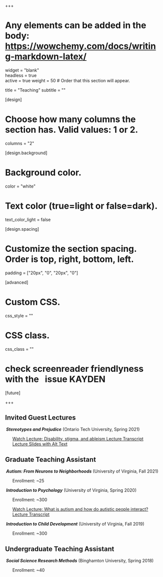 +++
# Any elements can be added in the body: https://wowchemy.com/docs/writing-markdown-latex/

widget = "blank"  
headless = true  
active = true
weight = 50  # Order that this section will appear.

title = "Teaching"
subtitle = ""

[design]
  # Choose how many columns the section has. Valid values: 1 or 2.
  columns = "2"

[design.background]
  # Background color.
   color = "white"

# Text color (true=light or false=dark).
  text_color_light = false

[design.spacing]
  # Customize the section spacing. Order is top, right, bottom, left.
  padding = ["20px", "0", "20px", "0"]

[advanced]
 # Custom CSS. 
 css_style = ""
 
 # CSS class.
 css_class = ""
# check screenreader friendlyness with the <span>&#160;</span> issue KAYDEN

[future]


+++
## **Invited Guest Lectures**
<h5 style="display:inline;"><span>&#160;</span>Stereotypes and Prejudice</h5> <style="display:inline;"> (Ontario Tech University, Spring 2021)
<ul>
<a class="btn btn-outline-primary my-1 mr-1 btn-sm" href="https://youtu.be/e0gad4bJJNA"
    target="_blank" rel="noopener">
    Watch Lecture: Disability, stigma, and ableism
    </a>  
<a class="btn btn-outline-primary my-1 mr-1 btn-sm" href="https://docs.google.com/document/d/1KEioq-d-2XCcyyEAhwvv6hjodFKaXvaN_h0esZnl7oo/edit?usp=sharing"
    target="_blank" rel="noopener">
    Lecture Transcript
    </a>
<a class="btn btn-outline-primary my-1 mr-1 btn-sm" href="https://docs.google.com/presentation/d/18OhvLKq9fkkv8MG3BUuQ5cH1CDXZp2gRq4q2WWKj7io/edit?usp=sharing"
    target="_blank" rel="noopener">
    Lecture Slides with Alt Text
    </a>
</ul>

## **Graduate Teaching Assistant**
<h5 style="display:inline;"><span>&#160;</span>Autism: From Neurons to Neighborhoods</h5> <style="display:inline;"> (University of Virginia, Fall 2021)
<ul>Enrollment: ~25</ul> 

<h5 style="display:inline;"><span>&#160;</span>Introduction to Psychology</h5> <style="display:inline;"> (University of Virginia, Spring 2020)
<ul>Enrollment: ~300

<a class="btn btn-outline-primary my-1 mr-1 btn-sm" href="https://youtu.be/iT1bzT0lWm4"
    target="_blank" rel="noopener">
    Watch Lecture: What is autism and how do autistic people interact?
    </a>   
<a class="btn btn-outline-primary my-1 mr-1 btn-sm" href="https://docs.google.com/document/d/1GSxDzRlYscZ88MaNULWxSRb1XK54k6aMX2ViWfTINeQ/edit"
    target="_blank" rel="noopener">
    Lecture Transcript
    </a>
</ul>     
    
<h5 style="display:inline;"><span>&#160;</span>Introduction to Child Development</h5> <style="display:inline;">  (University of Virginia, Fall 2019)
<ul>Enrollment: ~300</ul>

## **Undergraduate Teaching Assistant**
<h5 style="display:inline;"><span>&#160;</span>Social Science Research Methods</h5> <style="display:inline;"> (Binghamton University, Spring 2018)
<ul>Enrollment: ~40</ul>